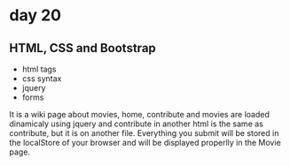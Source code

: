 # day 20
## HTML, CSS and Bootstrap
- html tags
- css syntax
- jquery 
- forms


It is a wiki page about movies, home, contribute and movies are loaded dinamicaly using jquery and contribute in another html is the same as contribute, but it is on another file. Everything you submit will be stored in the localStore of your browser and will be displayed properlly in the Movie page. 